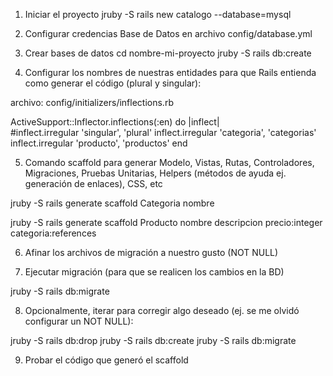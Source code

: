 1) Iniciar el proyecto 
jruby -S rails new catalogo --database=mysql 

2) Configurar credencias Base de Datos en archivo config/database.yml 

3) Crear bases de datos
cd nombre-mi-proyecto 
jruby -S rails db:create 

4) Configurar los nombres de nuestras entidades para que Rails entienda como generar el código (plural y singular): 

archivo: config/initializers/inflections.rb 

ActiveSupport::Inflector.inflections(:en) do |inflect|  
    #inflect.irregular 'singular', 'plural'
    inflect.irregular 'categoria', 'categorias'
    inflect.irregular 'producto', 'productos'
end

5) Comando scaffold para generar Modelo, Vistas, Rutas, Controladores, Migraciones, Pruebas Unitarias, Helpers (métodos de ayuda ej. generación de enlaces), CSS, etc

jruby -S rails generate scaffold Categoria nombre 

jruby -S rails generate scaffold Producto nombre descripcion precio:integer categoria:references 

6) Afinar los archivos de migración a nuestro gusto (NOT NULL) 

7) Ejecutar migración (para que se realicen los cambios en la BD) 

jruby -S rails db:migrate 

8) Opcionalmente, iterar para corregir algo deseado (ej. se me olvidó configurar un NOT NULL): 

jruby -S rails db:drop 
jruby -S rails db:create 
jruby -S rails db:migrate  

9) Probar el código que generó el scaffold 



 